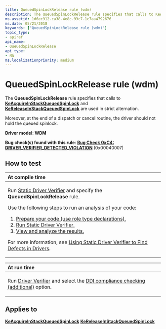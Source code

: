 ```yaml
---
title: QueuedSpinLockRelease rule (wdm)
description: The QueuedSpinLockRelease rule specifies that calls to KeAcquireInStackQueuedSpinLock and KeReleaseInStackQueuedSpinLock are used in strict alternation.
ms.assetid: 1d6ec912-ca38-4e8c-93c7-1c7aa4792676
ms.date: 05/21/2018
keywords: ["QueuedSpinLockRelease rule (wdm)"]
topic_type:
- apiref
api_name:
- QueuedSpinLockRelease
api_type:
- NA
ms.localizationpriority: medium
---
```


# QueuedSpinLockRelease rule (wdm)


The **QueuedSpinLockRelease** rule specifies that calls to [**KeAcquireInStackQueuedSpinLock**](/previous-versions/windows/hardware/drivers/ff551899(v=vs.85)) and [**KeReleaseInStackQueuedSpinLock**](/windows-hardware/drivers/ddi/wdm/nf-wdm-kereleaseinstackqueuedspinlock) are used in strict alternation.

Moreover, at the end of a dispatch or cancel routine, the driver should not hold the queued spinlock.

**Driver model: WDM**

**Bug check(s) found with this rule**: [**Bug Check 0xC4: DRIVER\_VERIFIER\_DETECTED\_VIOLATION**](../debugger/bug-check-0xc4--driver-verifier-detected-violation.md) (0x00040007)


How to test
-----------

<table>
<colgroup>
<col width="100%" />
</colgroup>
<thead>
<tr class="header">
<th align="left">At compile time</th>
</tr>
</thead>
<tbody>
<tr class="odd">
<td align="left"><p>Run <a href="https://docs.microsoft.com/windows-hardware/drivers/devtest/static-driver-verifier" data-raw-source="[Static Driver Verifier](./static-driver-verifier.md)">Static Driver Verifier</a> and specify the <strong>QueuedSpinLockRelease</strong> rule.</p>
Use the following steps to run an analysis of your code:
<ol>
<li><a href="https://docs.microsoft.com/windows-hardware/drivers/devtest/using-static-driver-verifier-to-find-defects-in-drivers#preparing-your-source-code" data-raw-source="[Prepare your code (use role type declarations).](./using-static-driver-verifier-to-find-defects-in-drivers.md#preparing-your-source-code)">Prepare your code (use role type declarations).</a></li>
<li><a href="https://docs.microsoft.com/windows-hardware/drivers/devtest/using-static-driver-verifier-to-find-defects-in-drivers#running-static-driver-verifier" data-raw-source="[Run Static Driver Verifier.](./using-static-driver-verifier-to-find-defects-in-drivers.md#running-static-driver-verifier)">Run Static Driver Verifier.</a></li>
<li><a href="https://docs.microsoft.com/windows-hardware/drivers/devtest/using-static-driver-verifier-to-find-defects-in-drivers#viewing-and-analyzing-the-results" data-raw-source="[View and analyze the results.](./using-static-driver-verifier-to-find-defects-in-drivers.md#viewing-and-analyzing-the-results)">View and analyze the results.</a></li>
</ol>
<p>For more information, see <a href="https://docs.microsoft.com/windows-hardware/drivers/devtest/using-static-driver-verifier-to-find-defects-in-drivers" data-raw-source="[Using Static Driver Verifier to Find Defects in Drivers](./using-static-driver-verifier-to-find-defects-in-drivers.md)">Using Static Driver Verifier to Find Defects in Drivers</a>.</p></td>
</tr>
</tbody>
</table>

<table>
<colgroup>
<col width="100%" />
</colgroup>
<thead>
<tr class="header">
<th align="left">At run time</th>
</tr>
</thead>
<tbody>
<tr class="odd">
<td align="left"><p>Run <a href="https://docs.microsoft.com/windows-hardware/drivers/devtest/driver-verifier" data-raw-source="[Driver Verifier](./driver-verifier.md)">Driver Verifier</a> and select the <a href="https://docs.microsoft.com/windows-hardware/drivers/devtest/ddi-compliance-checking#ddi-compliance-checking-additional" data-raw-source="[DDI compliance checking (additional)](./ddi-compliance-checking.md#ddi-compliance-checking-additional)">DDI compliance checking (additional)</a> option.</p></td>
</tr>
</tbody>
</table>

 

Applies to
----------

[**KeAcquireInStackQueuedSpinLock**](/previous-versions/windows/hardware/drivers/ff551899(v=vs.85))
[**KeReleaseInStackQueuedSpinLock**](/windows-hardware/drivers/ddi/wdm/nf-wdm-kereleaseinstackqueuedspinlock)
 

